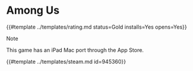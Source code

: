 # Among Us
<!-- script:Aliases [] -->

{{#template ../templates/rating.md status=Gold installs=Yes opens=Yes}}

> [!NOTE]
> This game has an iPad Mac port through the App Store.

{{#template ../templates/steam.md id=945360}}
